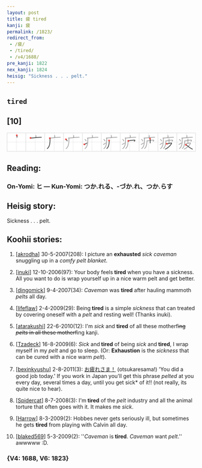 ```yaml
---
layout: post
title: 疲 tired
kanji: 疲
permalink: /1823/
redirect_from:
 - /疲/
 - /tired/
 - /v4/1688/
pre_kanji: 1822
nex_kanji: 1824
heisig: "Sickness . . . pelt."
---
```


## `tired`

## [10]

<div class="stroke"><img src="../images/E796B2.png" /></div>

## Reading:

### On-Yomi: ヒ &mdash; Kun-Yomi: つか.れる、-づか.れ、つか.らす

## Heisig story:

Sickness . . . pelt.

## Koohii stories:

1) [<a href="http://kanji.koohii.com/profile/akrodha">akrodha</a>] 30-5-2007(208): I picture an <strong>exhausted</strong> <em>sick caveman</em> snuggling up in a <em>comfy pelt blanket</em>.

2) [<a href="http://kanji.koohii.com/profile/inuki">inuki</a>] 12-10-2006(97): Your body feels<strong> tired</strong> when you have a sickness. All you want to do is wrap yourself up in a nice warm pelt and get better.

3) [<a href="http://kanji.koohii.com/profile/dingomick">dingomick</a>] 9-4-2007(34): <em>Caveman</em> was <strong>tired</strong> after hauling mammoth <em>pelts</em> all day.

4) [<a href="http://kanji.koohii.com/profile/lifeflaw">lifeflaw</a>] 2-4-2009(29): Being<strong> tired</strong> is a simple <em>sickness</em> that can treated by covering oneself with a <em>pelt</em> and resting well! (Thanks inuki).

5) [<a href="http://kanji.koohii.com/profile/atarakushi">atarakushi</a>] 22-6-2010(12): I&#039;m <em>sick</em> and <strong>tired</strong> of all these motherf~~ing <em>pelts</em> in all these motherf~~ing kanji.

6) [<a href="http://kanji.koohii.com/profile/Tzadeck">Tzadeck</a>] 16-8-2009(6): <em>Sick</em> and<strong> tired</strong> of being <em>sick</em> and<strong> tired</strong>, I wrap myself in my <em>pelt</em> and go to sleep. (Or: <strong>Exhaustion</strong> is the <em>sickness</em> that can be cured with a nice warm <em>pelt</em>).

7) [<a href="http://kanji.koohii.com/profile/bexinkyushu">bexinkyushu</a>] 2-8-2011(3): <a href="http://google.com/#q=お疲れさま！">お疲れさま！</a> (otsukaresama!) &#039;You did a good job today.&#039; If you work in Japan you&#039;ll get this phrase <em>pelted</em> at you every day, several times a day, until you get sick* of it!! (not really, its quite nice to hear).

8) [<a href="http://kanji.koohii.com/profile/Spidercat">Spidercat</a>] 8-7-2008(3): I&#039;m<strong> tired</strong> of the <em>pelt</em> industry and all the animal torture that often goes with it. It makes me <em>sick</em>.

9) [<a href="http://kanji.koohii.com/profile/Harrow">Harrow</a>] 8-3-2009(2): Hobbes never gets seriously ill, but sometimes he gets <strong>tired</strong> from playing with Calvin all day.

10) [<a href="http://kanji.koohii.com/profile/blaked569">blaked569</a>] 5-3-2009(2): &#039;&#039;<em>Caveman</em> is<strong> tired</strong>. <em>Caveman</em> want <em>pelt</em>.&#039;&#039; awwwww :D.

### {V4: 1688, V6: 1823}
